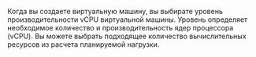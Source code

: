 Когда вы создаете виртуальную машину, вы выбирате уровень производительности vCPU виртуальной машины. Уровень определяет необходимое количество и производительность ядер процессора (vCPU). Вы можете выбрать подходящее количество вычислительных ресурсов из расчета планируемой нагрузки.
